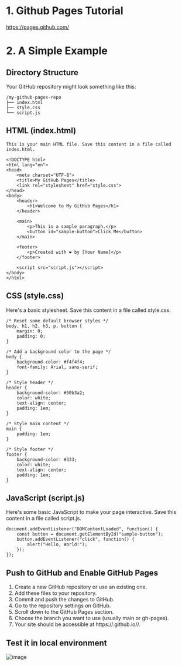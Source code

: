
# 1. Github Pages Tutorial

https://pages.github.com/

# 2. A Simple Example

## Directory Structure

Your GitHub repository might look something like this:

    /my-github-pages-repo
    ├── index.html
    ├── style.css
    └── script.js

## HTML (index.html)

    This is your main HTML file. Save this content in a file called index.html.
    
    <!DOCTYPE html>
    <html lang="en">
    <head>
        <meta charset="UTF-8">
        <title>My GitHub Pages</title>
        <link rel="stylesheet" href="style.css">
    </head>
    <body>
        <header>
            <h1>Welcome to My GitHub Pages</h1>
        </header>
        
        <main>
            <p>This is a sample paragraph.</p>
            <button id="sample-button">Click Me</button>
        </main>
    
        <footer>
            <p>Created with ❤️ by [Your Name]</p>
        </footer>
    
        <script src="script.js"></script>
    </body>
    </html>

## CSS (style.css)

Here's a basic stylesheet. Save this content in a file called style.css.

    /* Reset some default browser styles */
    body, h1, h2, h3, p, button {
        margin: 0;
        padding: 0;
    }
    
    /* Add a background color to the page */
    body {
        background-color: #f4f4f4;
        font-family: Arial, sans-serif;
    }
    
    /* Style header */
    header {
        background-color: #50b3a2;
        color: white;
        text-align: center;
        padding: 1em;
    }
    
    /* Style main content */
    main {
        padding: 1em;
    }
    
    /* Style footer */
    footer {
        background-color: #333;
        color: white;
        text-align: center;
        padding: 1em;
    }

## JavaScript (script.js)

Here's some basic JavaScript to make your page interactive. Save this content in a file called script.js.

    document.addEventListener("DOMContentLoaded", function() {
        const button = document.getElementById("sample-button");
        button.addEventListener("click", function() {
            alert("Hello, World!");
        });
    });

## Push to GitHub and Enable GitHub Pages

1. Create a new GitHub repository or use an existing one.
2. Add these files to your repository.
3. Commit and push the changes to GitHub.
4. Go to the repository settings on GitHub.
4. Scroll down to the GitHub Pages section.
5. Choose the branch you want to use (usually main or gh-pages).
6. Your site should be accessible at https://<username>.github.io/<repository>/.

## Test it in local environment

![image](https://github.com/yangshiteng/Data-Science-Learning-Path/assets/60442877/1b71b0df-2bdd-4826-92d6-35560fc44e1c)





